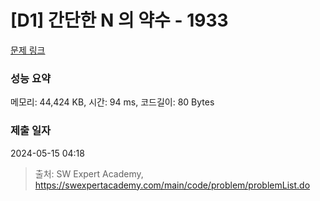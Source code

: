 # [D1] 간단한 N 의 약수 - 1933 

[문제 링크](https://swexpertacademy.com/main/code/problem/problemDetail.do?contestProbId=AV5PhcWaAKIDFAUq) 

### 성능 요약

메모리: 44,424 KB, 시간: 94 ms, 코드길이: 80 Bytes

### 제출 일자

2024-05-15 04:18



> 출처: SW Expert Academy, https://swexpertacademy.com/main/code/problem/problemList.do